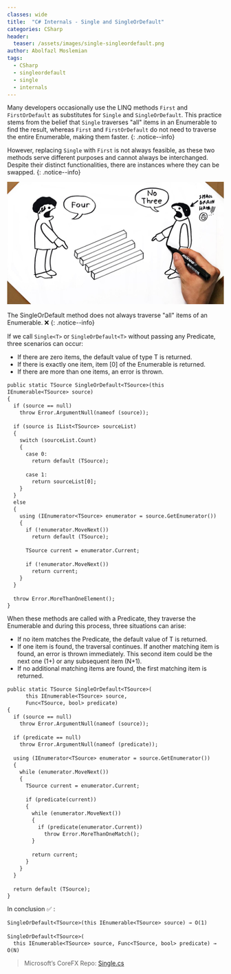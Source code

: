 ```yaml
---
classes: wide
title:  "C# Internals - Single and SingleOrDefault"
categories: CSharp
header:
  teaser: /assets/images/single-singleordefault.png
author: Abolfazl Moslemian
tags:
  - CSharp 
  - singleordefault
  - single
  - internals
---
```


Many developers occasionally use the LINQ methods `First` and `FirstOrDefault` as substitutes for `Single` and `SingleOrDefault`. This practice stems from the belief that `Single` traverses "all" items in an Enumerable to find the result, whereas `First` and `FirstOrDefault` do not need to traverse the entire Enumerable, making them faster.
{: .notice--info}

However, replacing `Single` with `First` is not always feasible, as these two methods serve different purposes and cannot always be interchanged. Despite their distinct functionalities, there are instances where they can be swapped.
{: .notice--info}

<img src="/assets/images/WrongAssumption.jpg" alt="WrongAssumption" style="margin:auto">

The SingleOrDefault method does not always traverse "all" items of an Enumerable. ❌
{: .notice--info}

If we call `Single<T>` or `SingleOrDefault<T>` without passing any Predicate, three scenarios can occur:

- If there are zero items, the default value of type T is returned.
- If there is exactly one item, item [0] of the Enumerable is returned.
- If there are more than one items, an error is thrown.

```
public static TSource SingleOrDefault<TSource>(this IEnumerable<TSource> source)
{
  if (source == null)
    throw Error.ArgumentNull(nameof (source));
    
  if (source is IList<TSource> sourceList)
  {
    switch (sourceList.Count)
    {
      case 0:
        return default (TSource);
        
      case 1:
        return sourceList[0];
    }
  }
  else
  {
    using (IEnumerator<TSource> enumerator = source.GetEnumerator())
    {
      if (!enumerator.MoveNext())
        return default (TSource);
        
      TSource current = enumerator.Current;
      
      if (!enumerator.MoveNext())
        return current;
    }
  }
  
  throw Error.MoreThanOneElement();
}
```

When these methods are called with a Predicate, they traverse the Enumerable and during this process, three situations can arise:

- If no item matches the Predicate, the default value of T is returned.
- If one item is found, the traversal continues. If another matching item is found, an error is thrown immediately. This second item could be the next one (1+) or any subsequent item (N+1).
- If no additional matching items are found, the first matching item is returned.

```
public static TSource SingleOrDefault<TSource>(
      this IEnumerable<TSource> source,
      Func<TSource, bool> predicate)
{
  if (source == null)
    throw Error.ArgumentNull(nameof (source));
    
  if (predicate == null)
    throw Error.ArgumentNull(nameof (predicate));
    
  using (IEnumerator<TSource> enumerator = source.GetEnumerator())
  {
    while (enumerator.MoveNext())
    {
      TSource current = enumerator.Current;
      
      if (predicate(current))
      {
        while (enumerator.MoveNext())
        {
          if (predicate(enumerator.Current))
            throw Error.MoreThanOneMatch();
        }
        
        return current;
      }
    }
  }
  
  return default (TSource);
}
```

In conclusion ✅ :

```
SingleOrDefault<TSource>(this IEnumerable<TSource> source) → O(1)
    
SingleOrDefault<TSource>(
  this IEnumerable<TSource> source, Func<TSource, bool> predicate) → O(N)
```
> Microsoft’s CoreFX Repo: [Single.cs](https://github.com/dotnet/corefx/blob/master/src/System.Linq/src/System/Linq/Single.cs)

